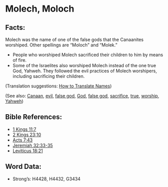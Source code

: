 # Molech, Moloch

## Facts:

Molech was the name of one of the false gods that the Canaanites worshiped. Other spellings are “Moloch” and “Molek.”

* People who worshiped Molech sacrificed their children to him by means of fire.
* Some of the Israelites also worshiped Molech instead of the one true God, Yahweh. They followed the evil practices of Molech worshipers, including sacrificing their children.

(Translation suggestions: [How to Translate Names](../../translate/translate-names))

(See also: [Canaan](../names/canaan.md), [evil](../kt/evil.md), [false god](../kt/falsegod.md), [God](../kt/god.md), [false god](../kt/falsegod.md), [sacrifice](../other/sacrifice.md), [true](../kt/true.md), [worship](../kt/worship.md), [Yahweh](../kt/yahweh.md))

## Bible References:

* [1 Kings 11:7](rc://en/tn/help/1ki/11/07)
* [2 Kings 23:10](rc://en/tn/help/2ki/23/10)
* [Acts 7:43](rc://en/tn/help/act/07/43)
* [Jeremiah 32:33-35](rc://en/tn/help/jer/32/33)
* [Leviticus 18:21](rc://en/tn/help/lev/18/21)

## Word Data:

* Strong’s: H4428, H4432, G3434
